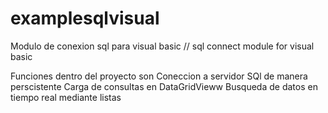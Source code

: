 # examplesqlvisual
Modulo de conexion sql para visual basic // sql connect module for visual basic

Funciones dentro del proyecto son
  Coneccion a servidor SQl de manera perscistente
  Carga de consultas en DataGridVieww
  Busqueda de datos en tiempo real mediante listas
  
